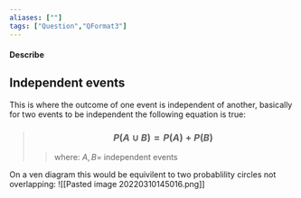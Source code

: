 ```yaml
---
aliases: [""]
tags: ["Question","QFormat3"]
---
```


#### Describe
## Independent events

This is where the outcome of one event is independent of another, basically for two events to be independent the following equation is true:
> ### $$ P( A \cup B ) = P(A) + P(B) $$ 
>> where:
>> $A,B=$ independent events

On a ven diagram this would be equivilent to two probablility circles not overlapping:
![[Pasted image 20220310145016.png]]